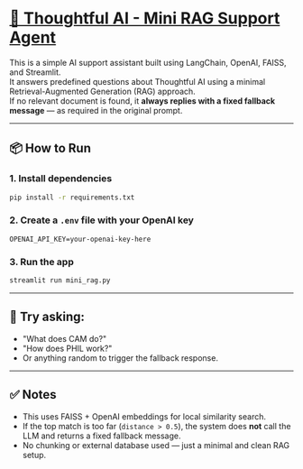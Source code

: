 # [🧠 Thoughtful AI - Mini RAG Support Agent](https://thoughtfulautomation.notion.site/AI-Technical-Screen-d4d381a8c38d40fc9287cdb6c4f9992a)

This is a simple AI support assistant built using LangChain, OpenAI, FAISS, and Streamlit.  
It answers predefined questions about Thoughtful AI using a minimal Retrieval-Augmented Generation (RAG) approach.  
If no relevant document is found, it **always replies with a fixed fallback message** — as required in the original prompt.

---

## 📦 How to Run

### 1. Install dependencies

```bash
pip install -r requirements.txt
```

### 2. Create a `.env` file with your OpenAI key

```
OPENAI_API_KEY=your-openai-key-here
```

### 3. Run the app

```bash
streamlit run mini_rag.py
```

---

## 🧪 Try asking:

- "What does CAM do?"
- "How does PHIL work?"
- Or anything random to trigger the fallback response.

---

## ✅ Notes

- This uses FAISS + OpenAI embeddings for local similarity search.
- If the top match is too far (`distance > 0.5`), the system does **not** call the LLM and returns a fixed fallback message.
- No chunking or external database used — just a minimal and clean RAG setup.
